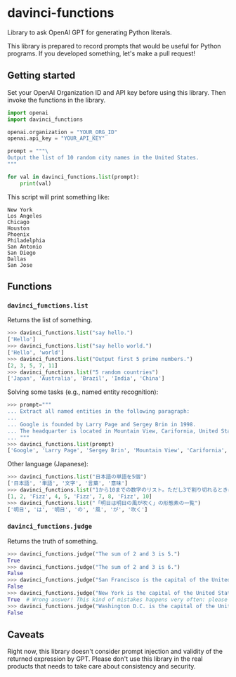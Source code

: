 # davinci-functions
Library to ask OpenAI GPT for generating Python literals.

This library is prepared to record prompts that would be useful for Python programs.
If you developed something, let's make a pull request!


## Getting started

Set your OpenAI Organization ID and API key before using this library.
Then invoke the functions in the library.

```python
import openai
import davinci_functions

openai.organization = "YOUR_ORG_ID"
openai.api_key = "YOUR_API_KEY"

prompt = """\
Output the list of 10 random city names in the United States.
"""

for val in davinci_functions.list(prompt):
    print(val)
```

This script will print something like:

```
New York
Los Angeles
Chicago
Houston
Phoenix
Philadelphia
San Antonio
San Diego
Dallas
San Jose
```


## Functions

### `davinci_functions.list`

Returns the list of something.

```python
>>> davinci_functions.list("say hello.")
['Hello']
>>> davinci_functions.list("say hello world.")
['Hello', 'world']
>>> davinci_functions.list("Output first 5 prime numbers.")
[2, 3, 5, 7, 11]
>>> davinci_functions.list("5 random countries")
['Japan', 'Australia', 'Brazil', 'India', 'China']
```

Solving some tasks (e.g., named entity recognition):

```python
>>> prompt="""
... Extract all named entities in the following paragraph:
... 
... Google is founded by Larry Page and Sergey Brin in 1998.
... The headquarter is located in Mountain View, Carifornia, United States.
... """
>>> davinci_functions.list(prompt)
['Google', 'Larry Page', 'Sergey Brin', 'Mountain View', 'Carifornia', 'United States']
```

Other language (Japanese):

```python
>>> davinci_functions.list("日本語の単語を5個")
['日本語', '単語', '文字', '言葉', '意味']
>>> davinci_functions.list("1から10までの数字のリスト。ただし3で割り切れるときはFizzにしてください。")
[1, 2, 'Fizz', 4, 5, 'Fizz', 7, 8, 'Fizz', 10]
>>> davinci_functions.list("「明日は明日の風が吹く」の形態素の一覧")
['明日', 'は', '明日', 'の', '風', 'が', '吹く']
```

### `davinci_functions.judge`

Returns the truth of something.

```python
>>> davinci_functions.judge("The sum of 2 and 3 is 5.")
True
>>> davinci_functions.judge("The sum of 2 and 3 is 6.")
False
>>> davinci_functions.judge("San Francisco is the capital of the United States.")
False
>>> davinci_functions.judge("New York is the capital of the United States.")
True  # Wrong answer! This kind of mistakes happens very often: please take care.
>>> davinci_functions.judge("Washington D.C. is the capital of the United States. How about New York?")
False
```


## Caveats

Right now, this library doesn't consider prompt injection and validity of the returned
expression by GPT. Please don't use this library in the real products that needs to
take care about consistency and security.
